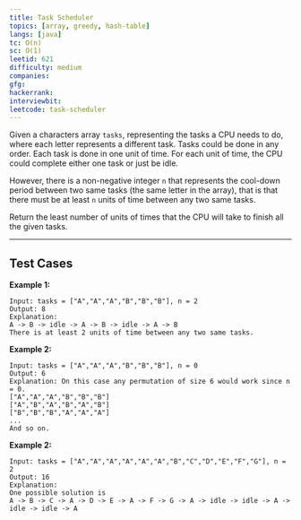 ```yaml
---
title: Task Scheduler
topics: [array, greedy, hash-table]
langs: [java]
tc: O(n)
sc: O(1)
leetid: 621
difficulty: medium
companies: 
gfg: 
hackerrank: 
interviewbit: 
leetcode: task-scheduler
---
```


Given a characters array `tasks`, representing the tasks a CPU needs to do, where each letter represents a different task. 
Tasks could be done in any order. 
Each task is done in one unit of time. For each unit of time, the CPU could complete either one task or just be idle.

However, there is a non-negative integer `n` that represents the cool-down period between two same tasks (the same letter in the array), 
that is that there must be at least `n` units of time between any two same tasks.

Return the least number of units of times that the CPU will take to finish all the given tasks.

---

## Test Cases

**Example 1:** 
```
Input: tasks = ["A","A","A","B","B","B"], n = 2
Output: 8
Explanation: 
A -> B -> idle -> A -> B -> idle -> A -> B
There is at least 2 units of time between any two same tasks.
```

**Example 2:** 
```
Input: tasks = ["A","A","A","B","B","B"], n = 0
Output: 6
Explanation: On this case any permutation of size 6 would work since n = 0.
["A","A","A","B","B","B"]
["A","B","A","B","A","B"]
["B","B","B","A","A","A"]
...
And so on.
```

**Example 2:**
```
Input: tasks = ["A","A","A","A","A","A","B","C","D","E","F","G"], n = 2
Output: 16
Explanation: 
One possible solution is
A -> B -> C -> A -> D -> E -> A -> F -> G -> A -> idle -> idle -> A -> idle -> idle -> A
```